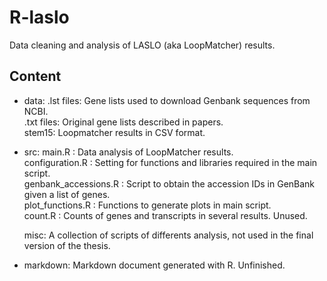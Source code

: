 # R-laslo
Data cleaning and analysis of LASLO (aka LoopMatcher) results.

## Content
- data:
  .lst files: Gene lists used to download Genbank sequences from NCBI.  
  .txt files: Original gene lists described in papers.  
  stem15: Loopmatcher results in CSV format.  

- src:
  main.R : Data analysis of LoopMatcher results.  
  configuration.R : Setting for functions and libraries required in the main script.  
  genbank_accessions.R : Script to obtain the accession IDs in GenBank given a list of genes.  
  plot_functions.R : Functions to generate plots in main script.  
  count.R : Counts of genes and transcripts in several results. Unused.  
  
  misc:
    A collection of scripts of differents analysis, not used in the final version of the thesis.
    
- markdown:
  Markdown document generated with R. Unfinished.

